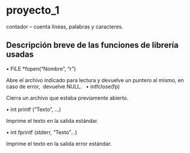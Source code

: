 # proyecto_1
contador – cuenta líneas, palabras y caracteres.

## Descripción breve de las funciones de librería usadas

• FILE *fopen(“Nombre”, “r”) 

Abre el archivo indicado para lectura y devuelve un puntero al mismo, en caso de error,  devuelve NULL.  
• intfclose(fp)

Cierra un archivo que estaba previamente abierto.

• int printf (“Texto”, ...)  

Imprime el texto en la salida estándar.  

• int fprintf (stderr, “Texto”...)  

Imprime el texto en la salida error estándar.  


